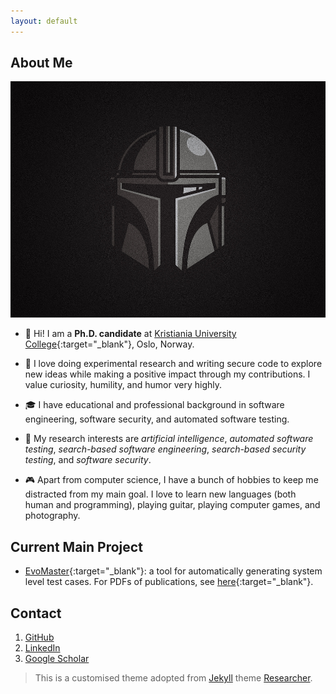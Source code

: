 ```yaml
---
layout: default
---
```


## About Me

<img class="profile-picture" src="images/profile.jpg">

- 🖖 Hi! I am a **Ph.D. candidate** at [Kristiania University College](https://www.kristiania.no){:target="_blank"}, Oslo, Norway.

- 🔬 I love doing experimental research and writing secure code to explore new ideas while making a positive impact through my contributions. I value curiosity, humility, and humor very highly.

- 🎓 I have educational and professional background in software engineering, software security, and automated software testing.

- 🦾 My research interests are  _artificial intelligence_, _automated software testing_, _search-based software engineering_, _search-based security testing_, and _software security_.

- 🎮 Apart from computer science, I have a bunch of hobbies to keep me distracted from my main goal. I love to learn new languages (both human and programming), playing guitar, playing computer games, and photography.


## Current Main Project

* [EvoMaster](https://github.com/WebFuzzing/EvoMaster){:target="_blank"}: a tool for automatically generating system level test cases. For PDFs of publications, see [here](https://github.com/EMResearch/EvoMaster/blob/master/docs/publications.md){:target="_blank"}.


## Contact

1. [GitHub](https://github.com/seran)
2. [LinkedIn](http://linkedin.com/in/sseran/)
3. [Google Scholar](https://scholar.google.com/citations?user=as6az_oAAAAJ&hl=en)


> This is a customised theme adopted from [Jekyll](https://jekyllrb.com/) theme [Researcher](https://github.com/ankitsultana/researcher).
